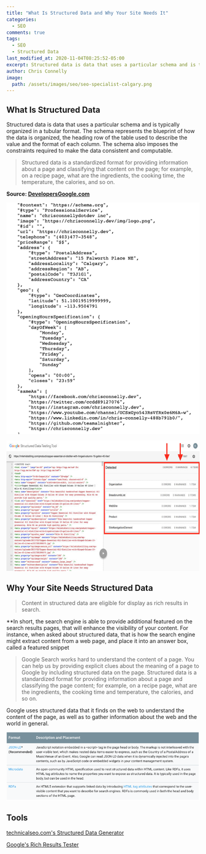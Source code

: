 ```yaml
---
title: "What Is Structured Data and Why Your Site Needs It"
categories:
  - SEO
comments: true
tags:
  - SEO
  - Structured Data
last_modified_at: 2020-11-04T08:25:52-05:00
excerpt: Structured data is data that uses a particular schema and is typically organized in a tubular format. The schema represents the blueprint of how the data is organized, the heading row of the table used to describe the value and the format of each column
author: Chris Connelly
image:
  path: /assets/images/seo/seo-specialist-calgary.png
---
```


## What Is Structured Data

Structured data is data that uses a particular schema and is typically organized in a tubular format. The schema represents the blueprint of how the data is organized, the heading row of the table used to describe the value and the format of each column. The schema also imposes the constraints required to make the data consistent and computable.

> Structured data is a standardized format for providing information about a page and classifying that content on the page; for example, on a recipe page, what are the ingredients, the cooking time, the temperature, the calories, and so on.

**Source: [DevelopersGoogle.com](https://developers.google.com/search/docs/guides/intro-structured-data)**

![SEO Calgary](/assets/images/seo/webdesigncalgary.png)

![SEO Calgary](/assets/images/seo/seo-calgary.jpg)

## Why Your Site Needs Structured Data

> Content in structured data are eligible for display as rich results in search.

**In short, the search engine is able to provide additional featured on the search results pages, that will enhance the visibility of your content. For instance, when asked about structured data, that is how the search engine might extract content from a web page, and place it into an answer box, called a featured snippet

> Google Search works hard to understand the content of a page. You can help us by providing explicit clues about the meaning of a page to Google by including structured data on the page. Structured data is a standardized format for providing information about a page and classifying the page content; for example, on a recipe page, what are the ingredients, the cooking time and temperature, the calories, and so on.

Google uses structured data that it finds on the web to understand the content of the page, as well as to gather information about the web and the world in general.

![SEO Calgary](/assets/images/seo/seo-edmonton.png)

## Tools

[technicalseo.com's Structured Data Generator](https://technicalseo.com/tools/schema-markup-generator/)

[Google's Rich Results Tester](https://search.google.com/test/rich-results)
